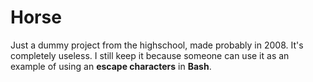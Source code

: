 Horse
=====

Just a dummy project from the highschool, made probably in 2008. It's completely useless. I still keep it because someone can use it as an example of using an **escape characters** in **Bash**.
